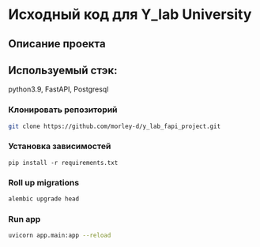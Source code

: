 # Исходный код для Y_lab University


## Описание проекта


## Используемый стэк:

  python3.9, FastAPI, Postgresql

### Клонировать репозиторий

```sh
git clone https://github.com/morley-d/y_lab_fapi_project.git
```

### Установка зависимостей
```shell
pip install -r requirements.txt
```

### Roll up migrations

```sh
alembic upgrade head
```

### Run app

```sh
uvicorn app.main:app --reload
```
